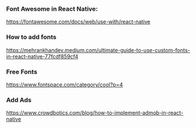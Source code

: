### Font Awesome in React Native:
https://fontawesome.com/docs/web/use-with/react-native
### How to add fonts 
https://mehrankhandev.medium.com/ultimate-guide-to-use-custom-fonts-in-react-native-77fcdf859cf4
### Free Fonts
https://www.fontspace.com/category/cool?p=4
### Add Ads
https://www.crowdbotics.com/blog/how-to-implement-admob-in-react-native
